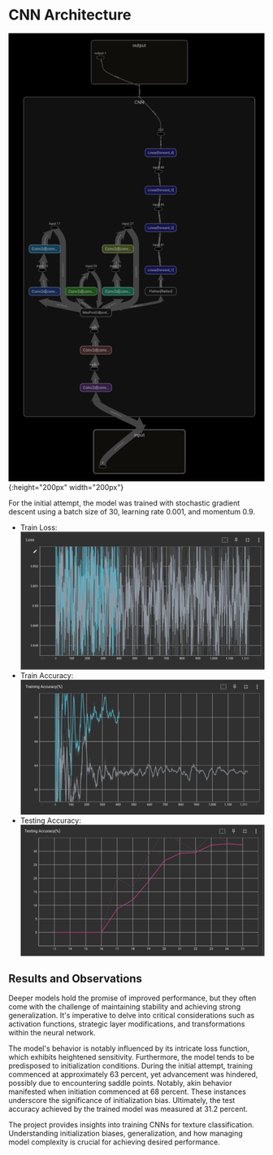# CNN Architecture
![Task 1: CNN Architecture](https://github.com/advaitsamudralwar/Deep-Learning/blob/main/Texture%20Classification(DTD)/output/my_optimizedCNN_model_architecure.png){:height="200px" width="200px"}


For the initial attempt, the model was trained with stochastic gradient descent using a batch size of 30, learning rate 0.001, and momentum 0.9.
- Train Loss: ![Train Loss for Task 1](https://github.com/advaitsamudralwar/Deep-Learning/blob/main/Texture%20Classification(DTD)/output/myoptimized_model_loss.png)
- Train Accuracy: ![Train Accuracy for Task 1](https://github.com/advaitsamudralwar/Deep-Learning/blob/main/Texture%20Classification(DTD)/output/myoptimized_model_trainacc.png)
- Testing Accuracy: ![Testing Accuracy for Task 1](https://github.com/advaitsamudralwar/Deep-Learning/blob/main/Texture%20Classification(DTD)/output/myoptimized_model_testingacc.png)

## Results and Observations

Deeper models hold the promise of improved performance, but they often come with the challenge of maintaining stability and achieving strong generalization. It's imperative to delve into critical considerations such as activation functions, strategic layer modifications, and transformations within the neural network.

The model's behavior is notably influenced by its intricate loss function, which exhibits heightened sensitivity. Furthermore, the model tends to be predisposed to initialization conditions. During the initial attempt, training commenced at approximately 63 percent, yet advancement was hindered, possibly due to encountering saddle points. Notably, akin behavior manifested when initiation commenced at 68 percent. These instances underscore the significance of initialization bias. Ultimately, the test accuracy achieved by the trained model was measured at 31.2 percent.

The project provides insights into training CNNs for texture classification. Understanding initialization biases, generalization, and how managing model complexity is crucial for achieving desired performance.
